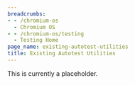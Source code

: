 ```yaml
---
breadcrumbs:
- - /chromium-os
  - Chromium OS
- - /chromium-os/testing
  - Testing Home
page_name: existing-autotest-utilities
title: Existing Autotest Utilities
---
```


This is currently a placeholder.
